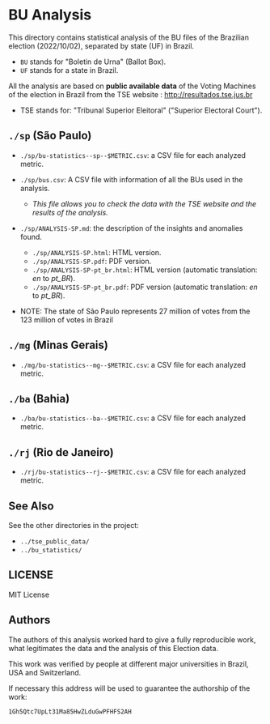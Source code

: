 # BU Analysis

This directory contains statistical analysis of the BU files of the 
Brazilian election (2022/10/02), separated by state (UF) in Brazil.

- `BU` stands for "Boletin de Urna" (Ballot Box).
- `UF` stands for a state in Brazil.

All the analysis are based on **public available data** of the Voting Machines
of the election in Brazil from the TSE website : http://resultados.tse.jus.br

- TSE stands for: "Tribunal Superior Eleitoral" ("Superior Electoral Court").

## `./sp` (São Paulo)

- `./sp/bu-statistics--sp--$METRIC.csv`: a CSV file for each analyzed metric.
- `./sp/bus.csv`: A CSV file with information of all the BUs used in the analysis.
  - *This file allows you to check the data with the TSE website and the results of the analysis.* 
- `./sp/ANALYSIS-SP.md`: the description of the insights and anomalies found.
  - `./sp/ANALYSIS-SP.html`: HTML version.
  - `./sp/ANALYSIS-SP.pdf`: PDF version.
  - `./sp/ANALYSIS-SP-pt_br.html`: HTML version (automatic translation: *en* to *pt_BR*).
  - `./sp/ANALYSIS-SP-pt_br.pdf`: PDF version (automatic translation: *en* to *pt_BR*).

- NOTE: The state of São Paulo represents 27 million of votes
  from the 123 million of votes in Brazil

## `./mg` (Minas Gerais)

- `./mg/bu-statistics--mg--$METRIC.csv`: a CSV file for each analyzed metric.

## `./ba` (Bahia)

- `./ba/bu-statistics--ba--$METRIC.csv`: a CSV file for each analyzed metric.

## `./rj` (Rio de Janeiro)

- `./rj/bu-statistics--rj--$METRIC.csv`: a CSV file for each analyzed metric.

## See Also

See the other directories in the project:

- `../tse_public_data/`
- `../bu_statistics/`

## LICENSE

MIT License

## Authors

The authors of this analysis worked hard to give a fully reproducible work,
what legitimates the data and the analysis of this Election data.

This work was verified by people at different major universities in
Brazil, USA and Switzerland.

If necessary this address will be used to guarantee the authorship of the work:

```text
1Gh5Qtc7UpLt31Ma85HwZLduGwPFHFS2AH
```
